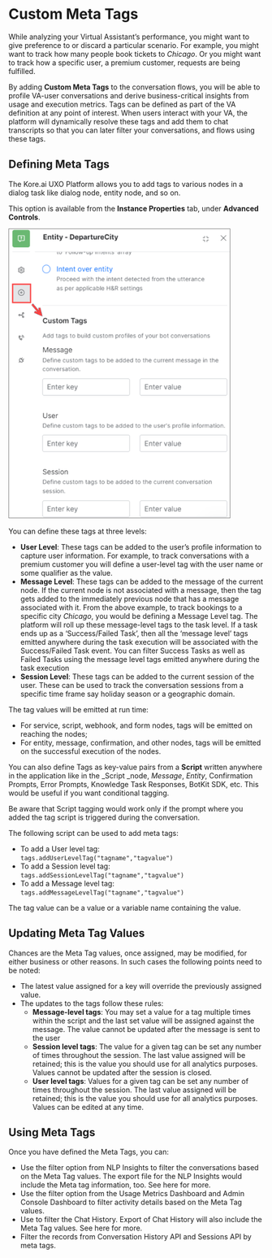 # Custom Meta Tags

While analyzing your Virtual Assistant’s performance, you might want to give preference to or discard a particular scenario. For example, you might want to track how many people book tickets to _Chicago_. Or you might want to track how a specific user, a premium customer, requests are being fulfilled.

By adding **Custom Meta Tags** to the conversation flows, you will be able to profile VA-user conversations and derive business-critical insights from usage and execution metrics. Tags can be defined as part of the VA definition at any point of interest. When users interact with your VA, the platform will dynamically resolve these tags and add them to chat transcripts so that you can later filter your conversations, and flows using these tags.


## Defining Meta Tags

The Kore.ai UXO Platform allows you to add tags to various nodes in a dialog task like dialog node, entity node, and so on.

This option is available from the **Instance Properties** tab, under **Advanced Controls**.

<img src="./../images/defining-meta-tags.png" alt="Defining Meta Tags" title="Defining Meta Tags" style="border: 1px solid gray; zoom:80%;">


You can define these tags at three levels:


* **User Level**: These tags can be added to the user’s profile information to capture user information. For example, to track conversations with a premium customer you will define a user-level tag with the user name or some qualifier as the value.
* **Message Level**: These tags can be added to the message of the current node. If the current node is not associated with a message, then the tag gets added to the immediately previous node that has a message associated with it. From the above example, to track bookings to a specific city _Chicago_, you would be defining a Message Level tag.
The platform will roll up these message-level tags to the task level. If a task ends up as a ‘Success/Failed Task’, then all the ‘message level’ tags emitted anywhere during the task execution will be associated with the Success/Failed Task event. You can filter Success Tasks as well as Failed Tasks using the message level tags emitted anywhere during the task execution
* **Session Level**: These tags can be added to the current session of the user. These can be used to track the conversation sessions from a specific time frame say holiday season or a geographic domain.

The tag values will be emitted at run time:



* For service, script, webhook, and form nodes, tags will be emitted on reaching the nodes;
* For entity, message, confirmation, and other nodes, tags will be emitted on the successful execution of the nodes.

You can also define Tags as key-value pairs from a **Script** written anywhere in the application like in the _Script _node, _Message_, _Entity_, Confirmation Prompts, Error Prompts, Knowledge Task Responses, BotKit SDK, etc. This would be useful if you want conditional tagging.

Be aware that Script tagging would work only if the prompt where you added the tag script is triggered during the conversation.

The following script can be used to add meta tags:



* To add a User level tag: \
`tags.addUserLevelTag("tagname","tagvalue")`
* To add a Session level tag: \
`tags.addSessionLevelTag("tagname","tagvalue")`
* To add a Message level tag: \
`tags.addMessageLevelTag("tagname","tagvalue")`

The tag value can be a value or a variable name containing the value.


## Updating Meta Tag Values

Chances are the Meta Tag values, once assigned, may be modified, for either business or other reasons. In such cases the following points need to be noted:



* The latest value assigned for a key will override the previously assigned value.
* The updates to the tags follow these rules:
    * **Message-level tags**: You may set a value for a tag multiple times within the script and the last set value will be assigned against the message. The value cannot be updated after the message is sent to the user
    * **Session level tags**: The value for a given tag can be set any number of times throughout the session. The last value assigned will be retained; this is the value you should use for all analytics purposes. Values cannot be updated after the session is closed.
    * **User level tags**: Values for a given tag can be set any number of times throughout the session. The last value assigned will be retained; this is the value you should use for all analytics purposes. Values can be edited at any time.


## Using Meta Tags

Once you have defined the Meta Tags, you can:



* Use the filter option from NLP Insights to filter the conversations based on the Meta Tag values. The export file for the NLP Insights would include the Meta tag information, too. See here for more.
* Use the filter option from the Usage Metrics Dashboard and Admin Console Dashboard to filter activity details based on the Meta Tag values.
* Use to filter the Chat History. Export of Chat History will also include the Meta Tag values. See here for more.
* Filter the records from Conversation History API and Sessions API by meta tags.